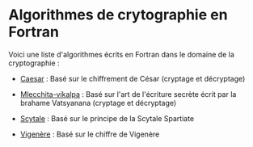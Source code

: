 # Algorithmes de crytographie en Fortran

Voici une liste d'algorithmes écrits en Fortran dans le domaine de la cryptographie : 

- [Caesar](https://github.com/juliengabryelewicz/caesar) : Basé sur le chiffrement de César (cryptage et décryptage)

- [Mlecchita-vikalpa](https://github.com/juliengabryelewicz/mlecchita_vikalpa) : Basé sur l'art de l'écriture secrète écrit par la brahame Vatsyanana (cryptage et décryptage)

- [Scytale](https://github.com/juliengabryelewicz/scytale) : Basé sur le principe de la Scytale Spartiate

- [Vigenère](https://github.com/juliengabryelewicz/vigenere) : Basé sur le chiffre de Vigenère
